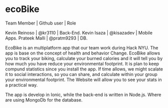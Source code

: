 # ecoBike

Team Member   | Github user   |     Role  

Kevin Reinoso | @kr3110       |   Back-End.
Kevin Isaza   | @kisazadev    |   Mobile Apps.
Prateek Malli | @pratm9293    |   DB.

EcoBike is an multiplatform app that our team work during Hack NYU. The app is base on the concept of health and behavior Change.
EcoBike allows you to track your biking, calculate your burned calories and it will tell you by how much you have reduce your
environmental footprint. It is plan to keep compund statistics since you install the app. If time allows, we might scalate it 
to social interactions, so you can share, and calculate within your group your environmental footprint. The Website will allow you 
to see your stats in a practical way.
 
 The app is develop in Ionic, while the back-end is written in Node.js. Where are using MongoDb for the database.
 
